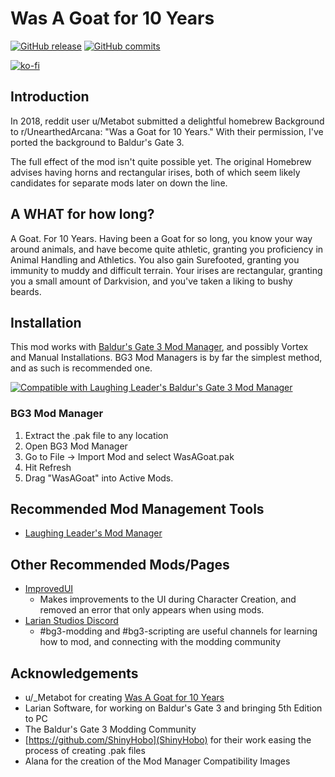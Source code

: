 # Was A Goat for 10 Years
[![GitHub release](https://img.shields.io/github/v/tag/NellsRelo/BG3-Was-A-Goat?label=Latest%20Version)](https://GitHub.com/NellsRelo/BG3-Was-A-Goat/releases/) [![GitHub commits](https://img.shields.io/github/commits-since/NellsRelo/BG3-Was-A-Goat/2.0.2/main)](https://GitHub.com/NellsRelo/BG3-Was-A-Goat/commit/)

[![ko-fi](https://ko-fi.com/img/githubbutton_sm.svg)](https://ko-fi.com/O5O8PG8RF)

## Introduction
In 2018, reddit user u/Metabot submitted a delightful homebrew Background to
r/UnearthedArcana: "Was a Goat for 10 Years." With their permission, I've ported
the background to Baldur's Gate 3.

The full effect of the mod isn't quite possible yet. The original Homebrew
advises having horns and rectangular irises, both of which seem likely
candidates for separate mods later on down the line.

## A WHAT for how long?
A Goat. For 10 Years. Having been a Goat for so long, you know your way around
animals, and have become quite athletic, granting you proficiency in Animal
Handling and Athletics. You also gain Surefooted, granting you immunity to muddy
and difficult terrain. Your irises are rectangular, granting you a small amount
of Darkvision, and you've taken a liking to bushy beards.


## Installation
This mod works with [Baldur's Gate 3 Mod Manager](https://github.com/LaughingLeader/BG3ModManager), and possibly Vortex and Manual
Installations. BG3 Mod Managers is by far the simplest method, and as such is recommended one.

[![Compatible with Laughing Leader's Baldur's Gate 3 Mod Manager](https://i.imgur.com/qtdx2Yq.png)](https://github.com/LaughingLeader/BG3ModManager)

### BG3 Mod Manager
1. Extract the .pak file to any location
2. Open BG3 Mod Manager
3. Go to File -> Import Mod and select WasAGoat.pak
4. Hit Refresh
5. Drag "WasAGoat" into Active Mods.


## Recommended Mod Management Tools
- [Laughing Leader's Mod Manager](https://github.com/LaughingLeader/BG3ModManager)

## Other Recommended Mods/Pages
- [ImprovedUI](https://github.com/TheRealDjmr/BG3ImprovedUI)
  - Makes improvements to the UI during Character Creation, and removed an error
  that only appears when using mods.
- [Larian Studios Discord](https://discord.com/invite/larianstudios)
  - #bg3-modding and #bg3-scripting are useful channels for learning how to mod, and connecting with the modding community

## Acknowledgements
- u/_Metabot for creating [Was A Goat for 10 Years](https://www.gmbinder.com/share/-L0HNxdQGLON53K6oCtB)
- Larian Software, for working on Baldur's Gate 3 and bringing 5th Edition to PC
- The Baldur's Gate 3 Modding Community
- [https://github.com/ShinyHobo](ShinyHobo) for their work easing the process of
creating .pak files
- Alana for the creation of the Mod Manager Compatibility Images
